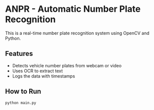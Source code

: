 # ANPR - Automatic Number Plate Recognition

This is a real-time number plate recognition system using OpenCV and Python.

## Features
- Detects vehicle number plates from webcam or video
- Uses OCR to extract text
- Logs the data with timestamps

## How to Run
```bash
python main.py
